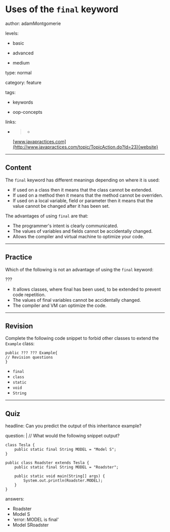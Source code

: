 # Uses of the `final` keyword
author: adamMontgomerie

levels:

  - basic

  - advanced

  - medium

type: normal

category: feature

tags:

  - keywords

  - oop-concepts

links:

  - >-
    [www.javapractices.com](http://www.javapractices.com/topic/TopicAction.do?Id=23){website}

---
## Content

The `final` keyword has different meanings depending on where it is used:
- If used on a class then it means that the class cannot be extended.
- If used on a method then it means that the method cannot be overriden.
- If used on a local variable, field or parameter then it means that the value cannot be changed after it has been set.

The advantages of using `final` are that:
- The programmer's intent is clearly communicated.
- The values of variables and fields cannot be accidentally changed.
- Allows the compiler and virtual machine to optimize your code.

---
## Practice

Which of the following is not an advantage of using the `final` keyword:

???

* It allows classes, where final has been used, to be extended to prevent code repetition.
* The values of final variables cannot be accidentally changed.
* The compiler and VM can optimize the code.

---
## Revision

Complete the following code snippet to forbid other classes to extend the `Example` class:
```
public ??? ??? Example{
// Revision questions
}
```
* `final`
* `class`
* `static`
* `void`
* `String`

---
## Quiz

headline: Can you predict the output of this inheritance example?

question: |
  // What would the following snippet output?
  ```
  class Tesla {
      public static final String MODEL = "Model S";
  }

  public class Roadster extends Tesla {
      public static final String MODEL = "Roadster";

      public static void main(String[] args) {
          System.out.println(Roadster.MODEL);
      }
  }
  ```

answers:
  - Roadster
  - Model S
  - 'error: MODEL is final'
  - Model SRoadster
